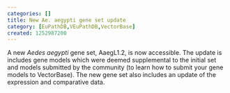```yaml
---
categories: []
title: New Ae. aegypti gene set update
category: [EuPathDB,VEuPathDB,VectorBase]
created: 1252987200
---
```

A new <i>Aedes aegypti</i> gene set, AaegL1.2, is now accessible.
The update is includes gene models which were deemed supplemental to the initial set and models submitted by the community (to learn how to submit your gene models to VectorBase). The new gene set also includes an update of the expression and comparative data.
